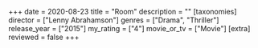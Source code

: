 +++
date = 2020-08-23
title = "Room"
description = ""
[taxonomies]
director = ["Lenny Abrahamson"] 
genres = ["Drama", "Thriller"]
release_year = ["2015"]
my_rating = ["4"]
movie_or_tv = ["Movie"]
[extra]
reviewed = false
+++

